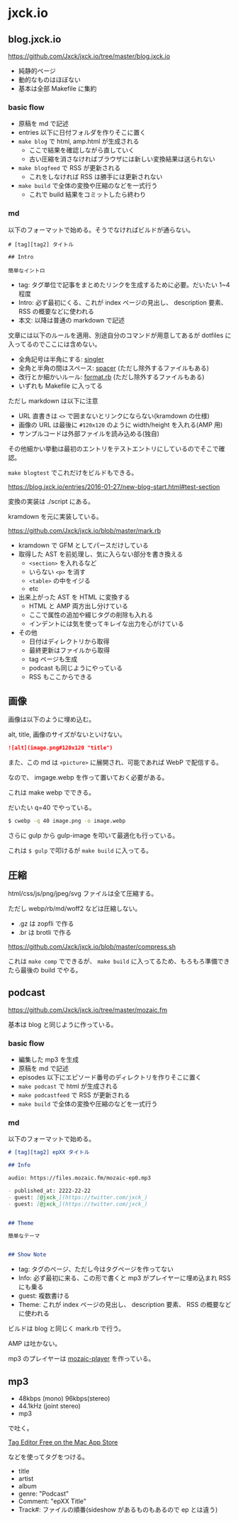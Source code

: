 # jxck.io

## blog.jxck.io

https://github.com/Jxck/jxck.io/tree/master/blog.jxck.io

- 純静的ページ
- 動的なものはほぼない
- 基本は全部 Makefile に集約


### basic flow

- 原稿を md で記述
- entries 以下に日付フォルダを作りそこに置く
- `make blog` で html, amp.html が生成される
  - ここで結果を確認しながら直していく
  - 古い圧縮を消さなければブラウザには新しい変換結果は送られない
- `make blogfeed` で RSS が更新される
  - これをしなければ RSS は勝手には更新されない
- `make build` で全体の変換や圧縮のなどを一式行う
  - これで build 結果をコミットしたら終わり


### md

以下のフォーマットで始める。そうでなければビルドが通らない。


```
# [tag][tag2] タイトル

## Intro

簡単なイントロ
```

- tag: タグ単位で記事をまとめたリンクを生成するために必要。だいたい 1~4 程度
- Intro: 必ず最初にくる、これが index ページの見出し、 description 要素、 RSS の概要などに使われる
- 本文: 以降は普通の markdown で記述

文章には以下のルールを適用、別途自分のコマンドが用意してあるが dotfiles に入ってるのでここには含めない。

- 全角記号は半角にする: [singler](https://github.com/Jxck/dotfiles/blob/master/bin/singler)
- 全角と半角の間はスペース: [spacer](https://github.com/Jxck/dotfiles/blob/master/bin/spacer) (ただし除外するファイルもある)
- 改行とか細かいルール: [format.rb](https://github.com/Jxck/dotfiles/blob/master/bin/format.rb) (ただし除外するファイルもある)
- いずれも Makefile に入ってる

ただし markdown は以下に注意

- URL 直書きは `<>` で囲まないとリンクにならない(kramdown の仕様)
- 画像の URL は最後に `#120x120` のように width/height を入れる(AMP 用)
- サンプルコードは外部ファイルを読み込める(独自)

その他細かい挙動は最初のエントリをテストエントリにしているのでそこで確認。

`make blogtest` でこれだけをビルドもできる。

<https://blog.jxck.io/entries/2016-01-27/new-blog-start.html#test-section>


変換の実装は ./script にある。

kramdown を元に実装している。

<https://github.com/Jxck/jxck.io/blob/master/mark.rb>

- kramdown で GFM としてパースだけしている
- 取得した AST を前処理し、気に入らない部分を書き換える
  - `<section>` を入れるなど
  - いらない `<p>` を消す
  - `<table>` の中をイジる
  - etc
- 出来上がった AST を HTML に変換する
  - HTML と AMP 両方出し分けている
  - ここで属性の追加や綴じタグの削除も入れる
  - インデントには気を使ってキレイな出力を心がけている
- その他
  - 日付はディレクトリから取得
  - 最終更新はファイルから取得
  - tag ページも生成
  - podcast も同じようにやっている
  - RSS もここからできる


## 画像

画像は以下のように埋め込む。

alt, title, 画像のサイズがないといけない。


```md
![alt](image.png#120x120 "title")
```

また、この md は `<picture>` に展開され、可能であれば WebP で配信する。

なので、 imgage.webp を作って置いておく必要がある。

これは make webp でできる。

だいたい q=40 でやっている。


```sh
$ cwebp -q 40 image.png -o image.webp
```

さらに gulp から gulp-image を叩いて最適化も行っている。

これは `$ gulp` で叩けるが `make build` に入ってる。


## 圧縮

html/css/js/png/jpeg/svg ファイルは全て圧縮する。

ただし webp/rb/md/woff2 などは圧縮しない。

- .gz は zopfli で作る
- .br は brotli で作る

<https://github.com/Jxck/jxck.io/blob/master/compress.sh>

これは `make comp` でできるが、 `make build` に入ってるため、もろもろ準備できたら最後の build でやる。


## podcast

https://github.com/Jxck/jxck.io/tree/master/mozaic.fm

基本は blog と同じように作っている。


### basic flow

- 編集した mp3 を生成
- 原稿を md で記述
- episodes 以下にエピソード番号のディレクトリを作りそこに置く
- `make podcast` で html が生成される
- `make podcastfeed` で RSS が更新される
- `make build` で全体の変換や圧縮のなどを一式行う


### md

以下のフォーマットで始める。


```md
# [tag][tag2] epXX タイトル

## Info

audio: https://files.mozaic.fm/mozaic-ep0.mp3

- published_at: 2222-22-22
- guest: [@jxck_](https://twitter.com/jxck_)
- guest: [@jxck_](https://twitter.com/jxck_)


## Theme

簡単なテーマ


## Show Note
```

- tag: タグのページ、ただし今はタグページを作ってない
- Info: 必ず最初に来る、この形で書くと mp3 がプレイヤーに埋め込まれ RSS にも乗る
- guest: 複数書ける
- Theme: これが index ページの見出し、 description 要素、 RSS の概要などに使われる


ビルドは blog と同じく mark.rb で行う。

AMP は吐かない。

mp3 のプレイヤーは [mozaic-player](https://github.com/Jxck/jxck.io/blob/master/www.jxck.io/assets/js/mozaic-player.mjs) を作っている。


## mp3

- 48kbps (mono) 96kbps(stereo)
- 44.1kHz (joint stereo)
- mp3

で吐く。

[Tag Editor Free on the Mac App Store](https://itunes.apple.com/us/app/tag-editor-free/id984278082)

などを使ってタグをつける。

- title
- artist
- album
- genre: "Podcast"
- Comment: "epXX Title"
- Track#: ファイルの順番(sideshow があるものもあるので ep とは違う)
